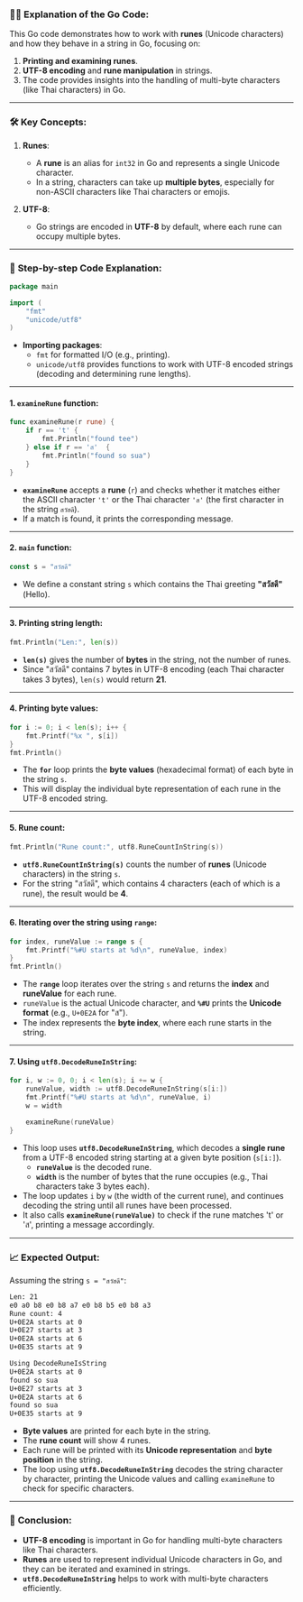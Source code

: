 ### 🧑‍🏫 **Explanation of the Go Code:**

This Go code demonstrates how to work with **runes** (Unicode characters) and how they behave in a string in Go, focusing on:
1. **Printing and examining runes**.
2. **UTF-8 encoding** and **rune manipulation** in strings.
3. The code provides insights into the handling of multi-byte characters (like Thai characters) in Go.

---

### 🛠 **Key Concepts:**

1. **Runes**:
    - A **rune** is an alias for `int32` in Go and represents a single Unicode character. 
    - In a string, characters can take up **multiple bytes**, especially for non-ASCII characters like Thai characters or emojis.
   
2. **UTF-8**:
    - Go strings are encoded in **UTF-8** by default, where each rune can occupy multiple bytes.

---

### 🧐 **Step-by-step Code Explanation**:

```go
package main

import (
    "fmt"
    "unicode/utf8"
)
```

- **Importing packages**:
  - `fmt` for formatted I/O (e.g., printing).
  - `unicode/utf8` provides functions to work with UTF-8 encoded strings (decoding and determining rune lengths).

---

#### 1. **`examineRune` function**:
```go
func examineRune(r rune) {
    if r == 't' {
        fmt.Println("found tee")
    } else if r == 'ส'  {
        fmt.Println("found so sua")
    }
}
```

- **`examineRune`** accepts a **rune** (`r`) and checks whether it matches either the ASCII character `'t'` or the Thai character `'ส'` (the first character in the string `สวัสดี`).
- If a match is found, it prints the corresponding message.

---

#### 2. **`main` function**:
```go
const s = "สวัสดี"
```

- We define a constant string `s` which contains the Thai greeting **"สวัสดี"** (Hello).

---

#### 3. **Printing string length**:
```go
fmt.Println("Len:", len(s))
```

- **`len(s)`** gives the number of **bytes** in the string, not the number of runes.
- Since "สวัสดี" contains 7 bytes in UTF-8 encoding (each Thai character takes 3 bytes), `len(s)` would return **21**.

---

#### 4. **Printing byte values**:
```go
for i := 0; i < len(s); i++ {
    fmt.Printf("%x ", s[i])
}
fmt.Println()
```

- The **`for`** loop prints the **byte values** (hexadecimal format) of each byte in the string `s`.
- This will display the individual byte representation of each rune in the UTF-8 encoded string.

---

#### 5. **Rune count**:
```go
fmt.Println("Rune count:", utf8.RuneCountInString(s))
```

- **`utf8.RuneCountInString(s)`** counts the number of **runes** (Unicode characters) in the string `s`.
- For the string "สวัสดี", which contains 4 characters (each of which is a rune), the result would be **4**.

---

#### 6. **Iterating over the string using `range`**:
```go
for index, runeValue := range s {
    fmt.Printf("%#U starts at %d\n", runeValue, index)
}
fmt.Println()
```

- The **`range`** loop iterates over the string `s` and returns the **index** and **runeValue** for each rune.
- `runeValue` is the actual Unicode character, and **`%#U`** prints the **Unicode format** (e.g., `U+0E2A` for "ส").
- The index represents the **byte index**, where each rune starts in the string.

---

#### 7. **Using `utf8.DecodeRuneInString`**:
```go
for i, w := 0, 0; i < len(s); i += w {
    runeValue, width := utf8.DecodeRuneInString(s[i:])
    fmt.Printf("%#U starts at %d\n", runeValue, i)
    w = width

    examineRune(runeValue)
}
```

- This loop uses **`utf8.DecodeRuneInString`**, which decodes a **single rune** from a UTF-8 encoded string starting at a given byte position (`s[i:]`).
  - **`runeValue`** is the decoded rune.
  - **`width`** is the number of bytes that the rune occupies (e.g., Thai characters take 3 bytes each).
- The loop updates `i` by `w` (the width of the current rune), and continues decoding the string until all runes have been processed.
- It also calls **`examineRune(runeValue)`** to check if the rune matches 't' or 'ส', printing a message accordingly.

---

### 📈 **Expected Output**:
Assuming the string `s = "สวัสดี"`:

```bash
Len: 21
e0 a0 b8 e0 b8 a7 e0 b8 b5 e0 b8 a3 
Rune count: 4
U+0E2A starts at 0
U+0E27 starts at 3
U+0E2A starts at 6
U+0E35 starts at 9

Using DecodeRuneIsString
U+0E2A starts at 0
found so sua
U+0E27 starts at 3
U+0E2A starts at 6
found so sua
U+0E35 starts at 9
```

- **Byte values** are printed for each byte in the string.
- The **rune count** will show 4 runes.
- Each rune will be printed with its **Unicode representation** and **byte position** in the string.
- The loop using **`utf8.DecodeRuneInString`** decodes the string character by character, printing the Unicode values and calling `examineRune` to check for specific characters.

---

### 📝 **Conclusion:**
- **UTF-8 encoding** is important in Go for handling multi-byte characters like Thai characters.
- **Runes** are used to represent individual Unicode characters in Go, and they can be iterated and examined in strings.
- **`utf8.DecodeRuneInString`** helps to work with multi-byte characters efficiently.
